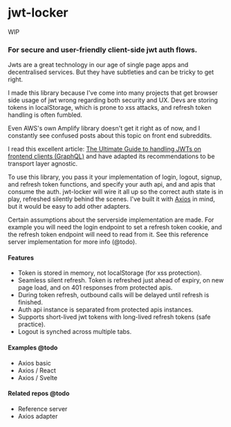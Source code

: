 # jwt-locker

WIP

### For secure and user-friendly client-side jwt auth flows.

Jwts are a great technology in our age of single page apps and decentralised services. But they have subtleties and can be tricky to get right.

I made this library because I've come into many projects that get browser side usage of jwt wrong regarding both security and UX. Devs are storing tokens in localStorage, which is prone to xss attacks, and refresh token handling is often fumbled.

Even AWS's own Amplify library doesn't get it right as of now, and I constantly see confused posts about this topic on front end subreddits.

I read this excellent article: [The Ultimate Guide to handling JWTs on frontend clients (GraphQL)](https://hasura.io/blog/best-practices-of-using-jwt-with-graphql) and have adapted its recommendations to be transport layer agnostic.

To use this library, you pass it your implementation of login, logout, signup, and refresh token functions, and specify your auth api, and and apis that consume the auth. jwt-locker will wire it all up so the correct auth state is in play, refreshed silently behind the scenes. I've built it with [Axios](https://github.com/twfarland/jwt-locker-axios) in mind, but it would be easy to add other adapters.

Certain assumptions about the serverside implementation are made. For example you will need the login endpoint to set a refresh token cookie, and the refresh token endpoint will need to read from it. See this reference server implementation for more info (@todo).

#### Features

- Token is stored in memory, not localStorage (for xss protection).
- Seamless silent refresh. Token is refreshed just ahead of expiry, on new page load, and on 401 responses from protected apis.
- During token refresh, outbound calls will be delayed until refresh is finished.
- Auth api instance is separated from protected apis instances.
- Supports short-lived jwt tokens with long-lived refresh tokens (safe practice).
- Logout is synched across multiple tabs.

#### Examples @todo

- Axios basic
- Axios / React
- Axios / Svelte

#### Related repos @todo

- Reference server
- Axios adapter
